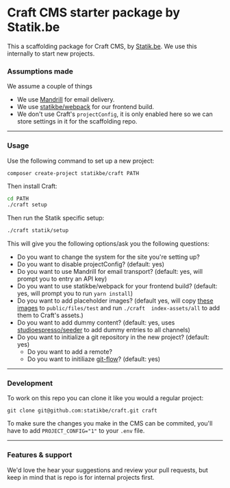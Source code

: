 # Craft CMS starter package by Statik.be
This a scaffolding package for Craft CMS, by [Statik.be](https://www.statik.be). We use this internally to start new projects.

### Assumptions made
We assume a couple of things
- We use [Mandrill](https://mandrillapp.com) for email delivery.
- We use [statikbe/webpack](https://github.com/statikbe/webpack) for our frontend build.
- We don't use Craft's `projectConfig`, it is only enabled here so we can store settings in it for the scaffolding repo.

---
### Usage

Use the following command to set up a new project:
````
composer create-project statikbe/craft PATH
````

Then install Craft:

````bash
cd PATH
./craft setup
````

Then run the Statik specific setup:

````bash
./craft statik/setup
````

This will give you the following options/ask you the following questions:
- Do you want to change the system for the site you're setting up?
- Do you want to disable projectConfig? (default: yes)
- Do you want to use Mandrill for email transport? (default: yes, will prompt you to entry an API key)
- Do you want to use statikbe/webpack for your frontend build? (default: yes, will prompt you to run `yarn install`)
- Do you want to add placeholder images? (default yes, will copy [these images](https://github.com/statikbe/craft/tree/master/placeholders) to ``public/files/test`` and run ``./craft  index-assets/all`` to add them to Craft's assets.)
- Do you want to add dummy content? (default: yes, uses [studioespresso/seeder](https://github.com/studioespresso/craft3-seeder/) to add dummy entries to all channels)
- Do you want to initialize a git repository in the new project? (default: yes)
    - Do you want to add a remote?
    - Do you want to initiliaze [git-flow](https://nvie.com/posts/a-successful-git-branching-model/)? (default: yes)

----
### Development
To work on this repo you can clone it like you would a regular project:
````
git clone git@github.com:statikbe/craft.git craft
````
To make sure the changes you make in the CMS can be commited, you'll have to add `PROJECT_CONFIG="1"` to your `.env` file.

---
### Features & support
We'd love the hear your suggestions and review your pull requests, but keep in mind that is repo is for internal projects first.